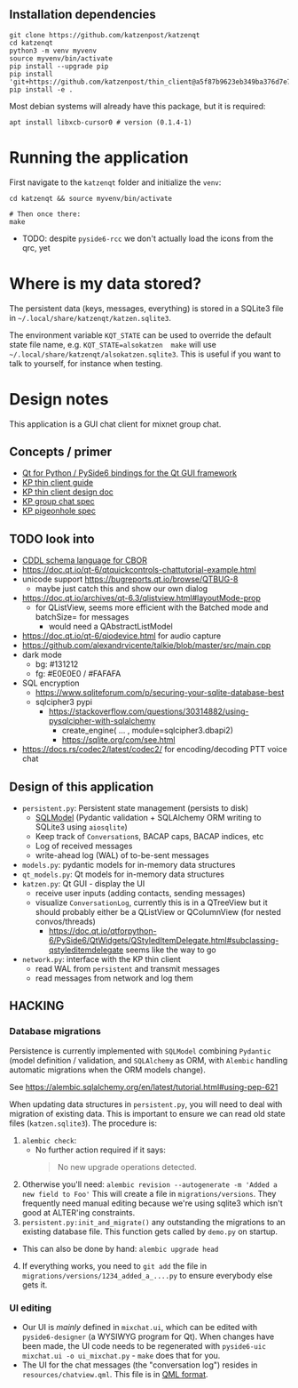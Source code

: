 ## Installation dependencies

```
git clone https://github.com/katzenpost/katzenqt
cd katzenqt
python3 -m venv myvenv
source myvenv/bin/activate
pip install --upgrade pip
pip install 'git+https://github.com/katzenpost/thin_client@a5f87b9623eb349ba376d7e7555c3154302216e8'
pip install -e .
```

Most debian systems will already have this package, but it is required:
```shell
apt install libxcb-cursor0 # version (0.1.4-1)
```

# Running the application

First navigate to the `katzenqt` folder and initialize the `venv`:
```shell
cd katzenqt && source myvenv/bin/activate

# Then once there:
make
```

- TODO: despite `pyside6-rcc` we don't actually load the icons from the qrc, yet

# Where is my data stored?

The persistent data (keys, messages, everything) is stored in a SQLite3 file in `~/.local/share/katzenqt/katzen.sqlite3`.

The environment variable `KQT_STATE` can be used to override the default state file name, e.g. `KQT_STATE=alsokatzen  make` will use `~/.local/share/katzenqt/alsokatzen.sqlite3`. This is useful if you want to talk to yourself, for instance when testing.

# Design notes

This application is a GUI chat client for mixnet group chat.

## Concepts / primer
- [Qt for Python / PySide6 bindings for the Qt GUI framework](https://doc.qt.io/qtforpython-6/)
- [KP thin client guide](https://katzenpost.network/docs/client_integration/)
- [KP thin client design doc](https://katzenpost.network/docs/specs/thin_client.html)
- [KP group chat spec](https://katzenpost.network/docs/specs/group_chat.html)
- [KP pigeonhole spec](https://katzenpost.network/docs/specs/pigeonhole/)

## TODO look into
- [CDDL schema language for CBOR](https://datatracker.ietf.org/doc/rfc8610/)
- https://doc.qt.io/qt-6/qtquickcontrols-chattutorial-example.html
- unicode support https://bugreports.qt.io/browse/QTBUG-8
  - maybe just catch this and show our own dialog
- https://doc.qt.io/archives/qt-6.3/qlistview.html#layoutMode-prop
  - for QListView, seems more efficient with the Batched mode and batchSize= for messages
    - would need a QAbstractListModel
- https://doc.qt.io/qt-6/qiodevice.html for audio capture
- https://github.com/alexandrvicente/talkie/blob/master/src/main.cpp
- dark mode
  - bg: #131212
  - fg: #E0E0E0 / #FAFAFA
- SQL encryption
  - https://www.sqliteforum.com/p/securing-your-sqlite-database-best
  - sqlcipher3 pypi
    - https://stackoverflow.com/questions/30314882/using-pysqlcipher-with-sqlalchemy
      - create_engine( ... , module=sqlcipher3.dbapi2)
      - https://sqlite.org/com/see.html
- https://docs.rs/codec2/latest/codec2/ for encoding/decoding PTT voice chat

## Design of this application
- `persistent.py`: Persistent state management (persists to disk)
  - [SQLModel](https://sqlmodel.tiangolo.com/) (Pydantic validation + SQLAlchemy ORM writing to SQLite3 using `aiosqlite`)
  - Keep track of `Conversation`s, BACAP caps, BACAP indices, etc
  - Log of received messages
  - write-ahead log (WAL) of to-be-sent messages
- `models.py`: pydantic models for in-memory data structures
- `qt_models.py`: Qt models for in-memory data structures
- `katzen.py`:  Qt GUI - display the UI
  - receive user inputs (adding contacts, sending messages)
  - visualize `ConversationLog`, currently this is in a QTreeView but it should probably either be a QListView or QColumnView (for nested convos/threads)
    - https://doc.qt.io/qtforpython-6/PySide6/QtWidgets/QStyledItemDelegate.html#subclassing-qstyleditemdelegate seems like the way to go
- `network.py`: interface with the KP thin client
  - read WAL from `persistent` and transmit messages
  - read messages from network and log them

## HACKING

### Database migrations

Persistence is currently implemented with `SQLModel` combining `Pydantic` (model definition / validation, and `SQLAlchemy` as ORM, with `Alembic` handling automatic migrations when the ORM models change).

See https://alembic.sqlalchemy.org/en/latest/tutorial.html#using-pep-621

When updating data structures in `persistent.py`, you will need to deal with migration of existing data. This is important to ensure we can read old state files (`katzen.sqlite3`).
The procedure is:
1. `alembic check`:
   - No further action required if it says:
     > No new upgrade operations detected.
2. Otherwise you'll need: `alembic revision --autogenerate -m 'Added a new field to Foo'`
   This will create a file in `migrations/versions`.
   They frequently need manual editing because we're using sqlite3 which isn't good at ALTER'ing constraints.
3. `persistent.py:init_and_migrate()` any outstanding the migrations to an existing database file. This function gets called by `demo.py` on startup.
  - This can also be done by hand: `alembic upgrade head`
4. If everything works, you need to `git add` the file in  `migrations/versions/1234_added_a_....py` to ensure everybody else gets it.

### UI editing
- Our UI is *mainly* defined in `mixchat.ui`, which can be edited with `pyside6-designer` (a WYSIWYG program for Qt).
When changes have been made, the UI code needs to be regenerated with `pyside6-uic mixchat.ui -o ui_mixchat.py` - `make` does that for you.
- The UI for the chat messages (the "conversation log") resides in `resources/chatview.qml`. This file is in [QML format](https://en.wikipedia.org/wiki/QML).
